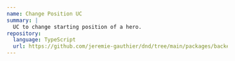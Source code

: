 ```yaml
---
name: Change Position UC
summary: |
  UC to change starting position of a hero.
repository:
  language: TypeScript
  url: https://github.com/jeremie-gauthier/dnd/tree/main/packages/backend/src/game/starting/change-position
---
```


<NodeGraph />
